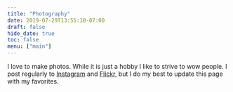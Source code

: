 ```yaml
---
title: "Photography"
date: 2019-07-29T13:55:10-07:00
draft: false
hide_date: true
toc: false
menu: ["main"]
---
```


I love to make photos. While it is just a hobby I like to strive to wow people. I post regularly to [Instagram](https://instagram.com/duffy0) and [Flickr](https://www.flickr.com/people/dffy/), but I do my best to update this page with my favorites.
